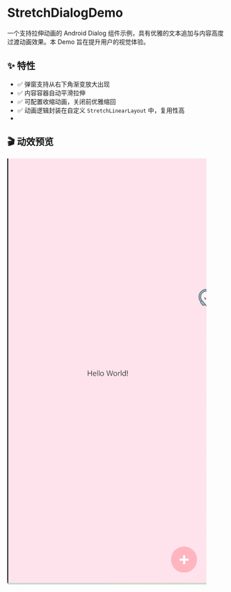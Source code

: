 # StretchDialogDemo

一个支持拉伸动画的 Android Dialog 组件示例，具有优雅的文本追加与内容高度过渡动画效果。本 Demo 旨在提升用户的视觉体验。

## ✨ 特性

- ✅ 弹窗支持从右下角渐变放大出现
- ✅ 内容容器自动平滑拉伸
- ✅ 可配置收缩动画，关闭前优雅缩回
- ✅ 动画逻辑封装在自定义 `StretchLinearLayout` 中，复用性高
- 
## 🎬 动效预览

![demo.gif](demo.gif)
